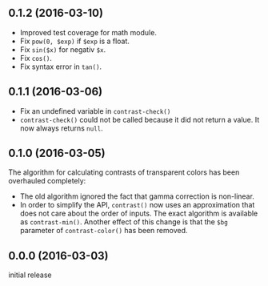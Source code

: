 0.1.2 (2016-03-10)
------------------

- Improved test coverage for math module.
- Fix `pow(0, $exp)` if `$exp` is a float.
- Fix `sin($x)` for negativ `$x`.
- Fix `cos()`.
- Fix syntax error in `tan()`.

0.1.1 (2016-03-06)
------------------

- Fix an undefined variable in `contrast-check()`
- `contrast-check()` could not be called because it did not return a value. It
  now always returns `null`.

0.1.0 (2016-03-05)
------------------

The algorithm for calculating contrasts of transparent colors has been
overhauled completely:

- The old algorithm ignored the fact that gamma correction is non-linear.
- In order to simplify the API, `contrast()` now uses an approximation that
  does not care about the order of inputs. The exact algorithm is available as
  `contrast-min()`. Another effect of this change is that the `$bg` parameter
  of `contrast-color()` has been removed.

0.0.0 (2016-03-03)
------------------

initial release
